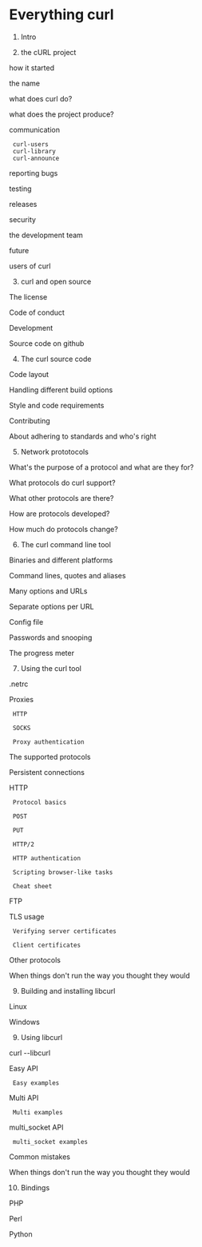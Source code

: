 Everything curl
===============

 1. Intro

 2. the cURL project

   how it started

   the name

   what does curl do?

   what does the project produce?

   communication

     curl-users
     curl-library
     curl-announce

   reporting bugs

   testing

   releases

   security

   the development team

   future

   users of curl

 3. curl and open source

   The license

   Code of conduct

   Development

   Source code on github

 4. The curl source code

   Code layout

   Handling different build options

   Style and code requirements

   Contributing

   About adhering to standards and who's right

 5. Network prototocols

   What's the purpose of a protocol and what are they for?

   What protocols do curl support?

   What other protocols are there?

   How are protocols developed?

   How much do protocols change?

 6. The curl command line tool

   Binaries and different platforms

   Command lines, quotes and aliases

   Many options and URLs

   Separate options per URL

   Config file

   Passwords and snooping

   The progress meter

 7. Using the curl tool

   .netrc

   Proxies

     HTTP

     SOCKS

     Proxy authentication

   The supported protocols

   Persistent connections

   HTTP

     Protocol basics

     POST

     PUT

     HTTP/2

     HTTP authentication

     Scripting browser-like tasks

     Cheat sheet

   FTP

   TLS usage

     Verifying server certificates

     Client certificates

   Other protocols

   When things don't run the way you thought they would

 9. Building and installing libcurl

   Linux

   Windows

 9. Using libcurl

   curl --libcurl

   Easy API

     Easy examples

   Multi API

     Multi examples

   multi_socket API

     multi_socket examples

   Common mistakes

   When things don't run the way you thought they would

 10. Bindings

   PHP

   Perl

   Python
